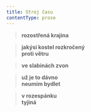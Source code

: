 ```yaml
---
title: Stroj času
contentType: prose
---
```


> **rozostřená krajina**

  

> **jakýsi kostel rozkročený  
> proti větru**

  

> **ve slabinách zvon**

  

> **už je to dávno  
> neumím bydlet**

  

> **v rozespánku  
> tyjiná**
